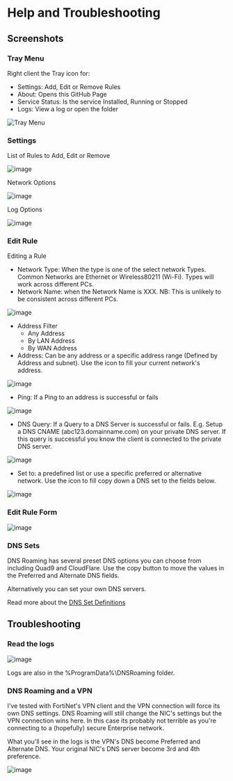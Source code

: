 
# Help and Troubleshooting

## Screenshots

### Tray Menu

Right client the Tray icon for:

- Settings: Add, Edit or Remove Rules
- About: Opens this GitHub Page
- Service Status: Is the service Installed, Running or Stopped
- Logs: View a log or open the folder

![Tray Menu](https://github.com/andrewbadge/DNSRoaming/raw/main/Images/DNSRoamingClient-TrayMenu.PNG)

### Settings

List of Rules to Add, Edit or Remove

![image](https://user-images.githubusercontent.com/15990355/159150915-dd94e855-dc7f-4cd3-99e6-0b47c12aa711.png)

Network Options

![image](https://user-images.githubusercontent.com/15990355/159150925-c23820cb-9b89-4a67-8bc0-c1ad2858b2fa.png)

Log Options

![image](https://user-images.githubusercontent.com/15990355/159150932-99603579-b3d1-4bcb-9359-3b7310b11b2f.png)

### Edit Rule

Editing a Rule

- Network Type: When the type is one of the select network Types. Common Networks are Ethernet or Wireless80211 (Wi-Fi). Types will work across different PCs.
- Network Name: when the Network Name is XXX. NB: This is unlikely to be consistent across different PCs.

![image](https://user-images.githubusercontent.com/15990355/159150986-f90765e2-5bf1-4224-80d5-1e636ae9aa95.png)

- Address Filter
  - Any Address
  - By LAN Address
  - By WAN Address
- Address: Can be any address or a specific address range (Defined by Address and subnet). Use the icon to fill your current network's address.

![image](https://user-images.githubusercontent.com/15990355/159151008-abf74e10-5bdc-4a28-9c7b-3d31a56a6f33.png)

- Ping: If a Ping to an address is successful or fails

![image](https://user-images.githubusercontent.com/15990355/159151177-cdc6f752-394a-4593-96bf-12cc6528d914.png)

- DNS Query: If a Query to a DNS Server is successful or fails. E.g. Setup a DNS CNAME (abc123.domainname.com) on your private DNS server. If this query is successful you know the client is connected to the private DNS server.

![image](https://user-images.githubusercontent.com/15990355/159151170-ea36e64d-a51b-49ba-814f-0a95ed01539b.png)

- Set to: a predefined list or use a specific preferred or alternative network. Use the icon to fill copy down a DNS set to the fields below.

![image](https://user-images.githubusercontent.com/15990355/159151036-994d903f-36c6-4dcd-af8b-fb39468d05eb.png)

### Edit Rule Form

![image](https://user-images.githubusercontent.com/15990355/159150961-b943ba4c-25c7-4962-8688-aa3af6ebd162.png)

### DNS Sets

DNS Roaming has several preset DNS options you can choose from including Quad9 and CloudFlare. Use the copy button to move the values in the Preferred and Alternate DNS fields.

Alternatively you can set your own DNS servers.

Read more about the [DNS Set Definitions](https://github.com/andrewbadge/DNSRoaming/blob/main/DNSSets.md)

## Troubleshooting

### Read the logs

![image](https://user-images.githubusercontent.com/15990355/131957665-10c4be59-9c59-4538-bdb7-65a0248305cd.png)

Logs are also in the %ProgramData%\DNSRoaming folder.

### DNS Roaming and a VPN

I've tested with FortiNet's VPN client and the VPN connection will force its own DNS settings. DNS Roaming will still change the NIC's settings but the VPN connection wins here.
In this case its probably not terrible as you're connecting to a (hopefully) secure Enterprise network.

What you'll see in the logs is the VPN's DNS become Preferred and Alternate DNS. Your original NIC's DNS server become 3rd and 4th preference.

![image](https://user-images.githubusercontent.com/15990355/131958247-6bf1b7bf-810d-429e-8334-e9df4e806975.png)

